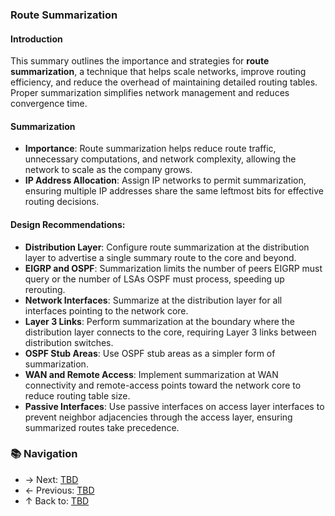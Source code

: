 ### Route Summarization

#### Introduction
This summary outlines the importance and strategies for **route summarization**, a technique that helps scale networks, improve routing efficiency, and reduce the overhead of maintaining detailed routing tables. Proper summarization simplifies network management and reduces convergence time.

#### Summarization
- **Importance**: Route summarization helps reduce route traffic, unnecessary computations, and network complexity, allowing the network to scale as the company grows.
- **IP Address Allocation**: Assign IP networks to permit summarization, ensuring multiple IP addresses share the same leftmost bits for effective routing decisions.

#### Design Recommendations:
- **Distribution Layer**: Configure route summarization at the distribution layer to advertise a single summary route to the core and beyond.
- **EIGRP and OSPF**: Summarization limits the number of peers EIGRP must query or the number of LSAs OSPF must process, speeding up rerouting.
- **Network Interfaces**: Summarize at the distribution layer for all interfaces pointing to the network core.
- **Layer 3 Links**: Perform summarization at the boundary where the distribution layer connects to the core, requiring Layer 3 links between distribution switches.
- **OSPF Stub Areas**: Use OSPF stub areas as a simpler form of summarization.
- **WAN and Remote Access**: Implement summarization at WAN connectivity and remote-access points toward the network core to reduce routing table size.
- **Passive Interfaces**: Use passive interfaces on access layer interfaces to prevent neighbor adjacencies through the access layer, ensuring summarized routes take precedence.

### 📚 Navigation
- → Next: [TBD](TBD)  
- ← Previous: [TBD](TBD)  
- ↑ Back to: [TBD](TBD)
